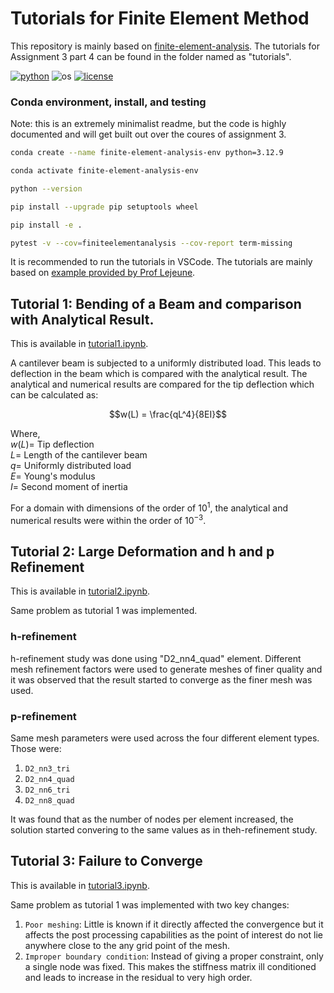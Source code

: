 # Tutorials for Finite Element Method

This repository is mainly based on [finite-element-analysis](https://github.com/Lejeune-Lab-Graduate-Course-Materials/finite-element-analysis). The tutorials for Assignment 3 part 4 can be found in the folder named as "tutorials".

[![python](https://img.shields.io/badge/python-3.12-blue.svg)](https://www.python.org/)
![os](https://img.shields.io/badge/os-ubuntu%20|%20macos%20|%20windows-blue.svg)
[![license](https://img.shields.io/badge/license-MIT-green.svg)](https://github.com/sandialabs/sibl#license)


### Conda environment, install, and testing

Note: this is an extremely minimalist readme, but the code is highly documented and will get built out over the coures of assignment 3.

```bash
conda create --name finite-element-analysis-env python=3.12.9
```

```bash
conda activate finite-element-analysis-env
```

```bash
python --version
```

```bash
pip install --upgrade pip setuptools wheel
```

```bash
pip install -e .
```

```bash
pytest -v --cov=finiteelementanalysis --cov-report term-missing
```

It is recommended to run the tutorials in VSCode. The tutorials are mainly based on [example provided by Prof Lejeune](https://github.com/Lejeune-Lab-Graduate-Course-Materials/finite-element-analysis/blob/main/tutorials/full_code_example_2.py).

## Tutorial 1: Bending of a Beam and comparison with Analytical Result.

This is available in [tutorial1.ipynb](https://github.com/rishabh022298/A3P4/blob/main/tutorials/tutorial1.ipynb). 

A cantilever beam is subjected to a uniformly distributed load. This leads to deflection in the beam which is compared with the analytical result. The analytical and numerical results are compared for the tip deflection which can be calculated as:

$$w(L) = \frac{qL^4}{8EI}$$

Where,\
$w(L) =$ Tip deflection\
$L =$ Length of the cantilever beam\
$q =$ Uniformly distributed load\
$E =$ Young's modulus\
$I =$ Second moment of inertia

For a domain with dimensions of the order of $10^1$, the analytical and numerical results were within the order of $10^{-3}$.

## Tutorial 2: Large Deformation and h and p Refinement

This is available in [tutorial2.ipynb](https://github.com/rishabh022298/A3P4/blob/main/tutorials/tutorial2.ipynb).

Same problem as tutorial 1 was implemented.

### h-refinement

h-refinement study was done using "D2_nn4_quad" element. Different mesh refinement factors were used to generate meshes of finer quality and it was observed that the result started to converge as the finer mesh was used.

### p-refinement

Same mesh parameters were used across the four different element types. Those were:
1. `D2_nn3_tri`
2. `D2_nn4_quad`
3. `D2_nn6_tri`
4. `D2_nn8_quad`

It was found that as the number of nodes per element increased, the solution started convering to the same values as in theh-refinement study.

## Tutorial 3: Failure to Converge

This is available in [tutorial3.ipynb](https://github.com/rishabh022298/A3P4/blob/main/tutorials/tutorial3.ipynb).

Same problem as tutorial 1 was implemented with two key changes:
1. `Poor meshing`: Little is known if it directly affected the convergence but it affects the post processing capabilities as the point of interest do not lie anywhere close to the any grid point of the mesh.
2. `Improper boundary condition`: Instead of giving a proper constraint, only a single node was fixed. This makes the stiffness matrix ill conditioned and leads to increase in the residual to very high order.

